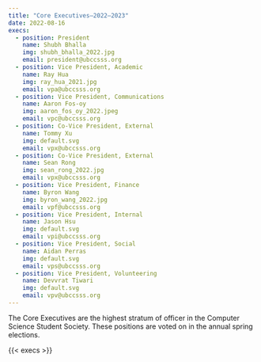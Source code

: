 ```yaml
---
title: "Core Executives—2022–2023"
date: 2022-08-16
execs:
  - position: President
    name: Shubh Bhalla
    img: shubh_bhalla_2022.jpg
    email: president@ubccsss.org
  - position: Vice President, Academic
    name: Ray Hua
    img: ray_hua_2021.jpg
    email: vpa@ubccsss.org
  - position: Vice President, Communications
    name: Aaron Fos-oy
    img: aaron_fos_oy_2022.jpeg
    email: vpc@ubccsss.org
  - position: Co-Vice President, External
    name: Tommy Xu
    img: default.svg
    email: vpx@ubccsss.org
  - position: Co-Vice President, External
    name: Sean Rong
    img: sean_rong_2022.jpg
    email: vpx@ubccsss.org
  - position: Vice President, Finance
    name: Byron Wang
    img: byron_wang_2022.jpg
    email: vpf@ubccsss.org
  - position: Vice President, Internal
    name: Jason Hsu
    img: default.svg
    email: vpi@ubccsss.org
  - position: Vice President, Social
    name: Aidan Perras
    img: default.svg
    email: vps@ubccsss.org
  - position: Vice President, Volunteering
    name: Devvrat Tiwari
    img: default.svg
    email: vpv@ubccsss.org
---
```


The Core Executives are the highest stratum of officer in the Computer Science Student Society. These positions are voted on in the annual spring elections.

{{< execs >}}

